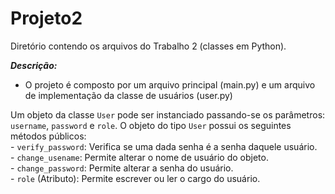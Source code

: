 # Projeto2
  Diretório contendo os arquivos do Trabalho 2 (classes em Python).

  ***Descrição:***
  - O projeto é composto por um arquivo principal (main.py) e um arquivo de implementação da classe de usuários (user.py)

  Um objeto da classe `User` pode ser instanciado passando-se os parâmetros: `username`, `password` e `role`. O objeto do tipo `User` possui os seguintes métodos públicos:  
    - ```verify_password```: Verifica se uma dada senha é a senha daquele usuário.  
    - ```change_usename```: Permite alterar o nome de usuário do objeto.  
    - ```change_password```: Permite alterar a senha do usuário.  
    - ```role``` (Atributo): Permite escrever ou ler o cargo do usuário.  
